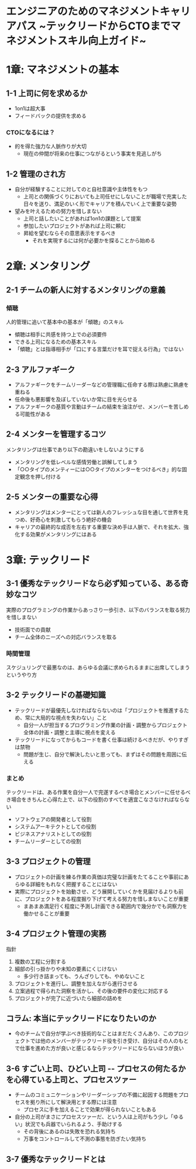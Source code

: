 # エンジニアのためのマネジメントキャリアパス ~テックリードからCTOまでマネジメントスキル向上ガイド~

# 1章: マネジメントの基本
## 1-1 上司に何を求めるか
- 1on1は超大事
- フィードバックの提供を求める

### CTOになるには？
- 的を得た強力な人脈作りが大切
    - 現在の仲間が将来の仕事につながるという事実を見逃しがち

## 1-2 管理のされ方
- 自分が経験することに対してのと自社意識や主体性をもつ
    - 上司との関係づくりにおいても上司任せにしないことが職場で充実した日々を送り、満足のいく形でキャリアを積んでいく上で重要な姿勢
- 望みを叶えるための努力を惜しまない
    - 上司と話したいことがあれば1on1の課題として提案
    - 参加したいプロジェクトがあれば上司に頼む
    - 昇給を望むならその意思表示をするべき
        - それを実現するには何が必要かを探ることから始める

# 2章: メンタリング
## 2-1 チームの新人に対するメンタリングの意義
### 傾聴
人的管理に追いて基本中の基本が「傾聴」のスキル
- 傾聴は相手に共感を持つ上での必須要件
- できる上司になるための基本スキル
- 「傾聴」とは指導相手が「口にする言葉だけを耳で捉える行為」ではない

## 2-3 アルファギーク
- アルファギークをチームリーダーなどの管理職に任命する際は熟慮に熟慮を重ねる
- 任命後も悪影響を及ぼしていないか常に目を光らせる
- アルファギークの基質や言動はチームの結束を油注がせ、メンバーを苦しめる可能性がある

## 2-4 メンターを管理するコツ
メンタリングは仕事であり以下の勘違いをしないようにする
- メンタリングを低レベルな感情労働と誤解してしまう
- 「○○タイプのメンティーには○○タイプのメンターをつけるべき」的な固定観念を押し付ける

## 2-5 メンターの重要な心得
- メンタリングはメンターにとっては新人のフレッシュな目を通して世界を見つめ、好奇心を刺激してもらう絶好の機会
- キャリアの最終的な成否を左右する重要な決め手は人脈で、それを拡大、強化する効果がメンタリングにはある

# 3章: テックリード 
## 3-1 優秀なテックリードなら必ず知っている、ある奇妙なコツ
実際のプログラミングの作業からあっさり一歩引き、以下のバランスを取る努力を惜しまない
- 技術面での貢献
- チーム全体のニーズへの対応バランスを取る

### 時間管理
スケジュリングで最悪なのは、あらゆる会議に求められるままに出席してしまうというやり方

## 3-2 テックリードの基礎知識
- テックリードが最優先しなければならないのは「プロジェクトを推進するため、常に大局的な視点を失わない」こと
    - 自分一人が担当するプログラミング作業の計画・調整からプロジェクト全体の計画・調整と主導に視点を変える  
- テックリードになってからもコードを書く仕事は続けるべきだが、やりすぎは禁物
    - 問題が生じ、自分で解決したいと思っても、まずはその問題を周囲に伝える

### まとめ
テックリードは、ある作業を自分一人で完遂するべき場合とメンバーに任せるべき場合をきちんと心得た上で、以下の役割のすべてを適宜こなさなければならない
- ソフトウェアの開発者として役割
- システムアーキテクトとしての役割
- ビジネスアナリストとしての役割
- チームリーダーとしての役割

## 3-3 プロジェクトの管理
- プロジェクトの計画を練る作業の真価は完璧な計画をたてることや事前にあらゆる詳細をもれなく把握することにはない  
- 実際にプロジェクトを始動させ、どう展開していくかを見届けるよりも前に、プロジェクトをある程度掘り下げて考える努力を惜しまないことが重要
    - まあまあ満足行く程度に予測し計画できる範囲内で幾分かでも洞察力を働かせることが重要

## 3-4 プロジェクト管理の実務
指針
1. 複数の工程に分割する
2. 細部の引っ掛かりや未知の要素にくじけない
    - 多少行き詰まっても、うんざりしても、やめないこと
3. プロジェクトを進行し、調整を加えながら進行させる
4. 立案過程で得られた洞察を活かし、その後の要件の変化に対応する
5. プロジェクトが完了に近づいたら細部の詰めを

## コラム: 本当にテックリードになりたいのか
- 今のチームで自分が学ぶべき技術的なことはまだたくさんあり、このプロジェクトでは他のメンバーがテックリード役を引き受け、自分はその人のもとで仕事を進めた方が良いと感じるならテックリードにならないほうが良い

## 3-6 すごい上司、ひどい上司 -- プロセスの何たるかを心得ている上司と、プロセスツァー
- チームのコミュニケーションやリーダーシップの不備に起因する問題をプロセスを拠り所にして解決用とする際には注意
    - プロセスに手を加えることで効果が得られないこともある
- 自分の上司がまさにプロセスツァーだ、という人は上司がもう少し「ゆるい」状況でも兵器でいられるよう、手助けする
    - その背後にあるのは失敗を恐れる気持ち
    - 万事をコントロールして不測の事態を防ぎたい気持ち

## 3-7 優秀なテックリードとは





























